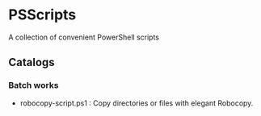# PSScripts

A collection of convenient PowerShell scripts

## Catalogs

### Batch works

* robocopy-script.ps1 : Copy directories or files with elegant Robocopy.
